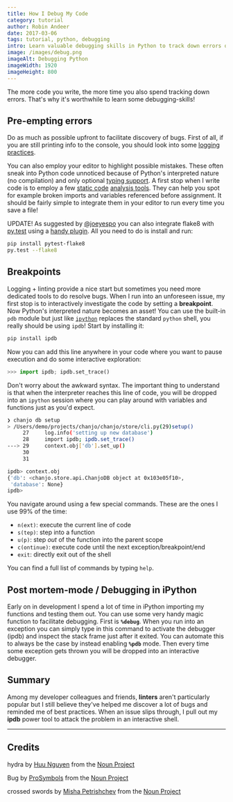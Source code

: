 ```yaml
---
title: How I Debug My Code
category: tutorial
author: Robin Andeer
date: 2017-03-06
tags: tutorial, python, debugging
intro: Learn valuable debugging skills in Python to track down errors quickly.
image: /images/debug.png
imageAlt: Debugging Python
imageWidth: 1920
imageHeight: 800
---
```


The more code you write, the more time you also spend tracking down errors. That's why it's worthwhile to learn some debugging-skills!

## Pre-empting errors

Do as much as possible upfront to facilitate discovery of bugs. First of all, if you are still printing info to the console, you should look into some [logging practices][logging].

You can also employ your editor to highlight possible mistakes. These often sneak into Python code unnoticed because of Python's interpreted nature (no compilation) and only optional [typing support][typing]. A first stop when I write code is to employ a few [static code][pylint] [analysis tools][flake8]. They can help you spot for example broken imports and variables referenced before assignment. It should be fairly simple to integrate them in your editor to run every time you save a file!

UPDATE! As suggested by [@joeyespo](https://twitter.com/joeyespo) you can also integrate flake8 with [py.test](http://doc.pytest.org/en/latest/) using a [handy plugin](https://github.com/tholo/pytest-flake8). All you need to do is install and run:

```bash
pip install pytest-flake8
py.test --flake8
```

## Breakpoints

Logging + linting provide a nice start but sometimes you need more dedicated tools to do resolve bugs. When I run into an unforeseen issue, my first stop is to interactively investigate the code by setting a **breakpoint**. Now Python's interpreted nature becomes an asset! You can use the built-in `pdb` module but just like [`ipython`][ipython] replaces the standard `python` shell, you really should be using `ipdb`! Start by installing it:

```bash
pip install ipdb
```

Now you can add this line anywhere in your code where you want to pause execution and do some interactive exploration:

```python
>>> import ipdb; ipdb.set_trace()
```

Don't worry about the awkward syntax. The important thing to understand is that when the interpreter reaches this line of code, you will be dropped into an `ipython` session where you can play around with variables and functions just as you'd expect.

```bash
❯ chanjo db setup
> /Users/demo/projects/chanjo/chanjo/store/cli.py(29)setup()
     27     log.info('setting up new database')
     28     import ipdb; ipdb.set_trace()
---> 29     context.obj['db'].set_up()
     30
     31

ipdb> context.obj
{'db': <chanjo.store.api.ChanjoDB object at 0x103e05f10>,
 'database': None}
ipdb>
```

You navigate around using a few special commands. These are the ones I use 99% of the time:

- `n(ext)`: execute the current line of code
- `s(tep)`: step into a function
- `u(p)`: step _out_ of the function into the parent scope
- `c(ontinue)`: execute code until the next exception/breakpoint/end
- `exit`: directly exit out of the shell

You can find a full list of commands by typing `help`.

## Post mortem-mode / Debugging in iPython

Early on in development I spend a lot of time in iPython importing my functions and testing them out. You can use some very handy magic function to facilitate debugging. First is **`%debug`**. When you run into an exception you can simply type in this command to activate the debugger (ipdb) and inspect the stack frame just after it exited. You can automate this to always be the case by instead enabling **`%pdb`** mode. Then every time some exception gets thrown you will be dropped into an interactive debugger.

## Summary

Among my developer colleagues and friends, **linters** aren't particularly popular but I still believe they've helped me discover a lot of bugs and reminded me of best practices. When an issue slips through, I pull out my **ipdb** power tool to attack the problem in an interactive shell.

---

## Credits

hydra by [Huu Nguyen](https://thenounproject.com/huu/) from the [Noun Project](https://thenounproject.com/)

Bug by [ProSymbols](https://thenounproject.com/ProSymbols/) from the [Noun Project](https://thenounproject.com/)

crossed swords by [Misha Petrishchev](https://thenounproject.com/mishapetrishchev/) from the [Noun Project](https://thenounproject.com/)

[logging]: http://mussol.org/2016/12/15/understanding-logging-in-python/
[typing]: https://docs.python.org/3/library/typing.html
[pylint]: https://www.pylint.org/
[flake8]: http://flake8.pycqa.org/en/latest/
[ipython]: https://ipython.org/
